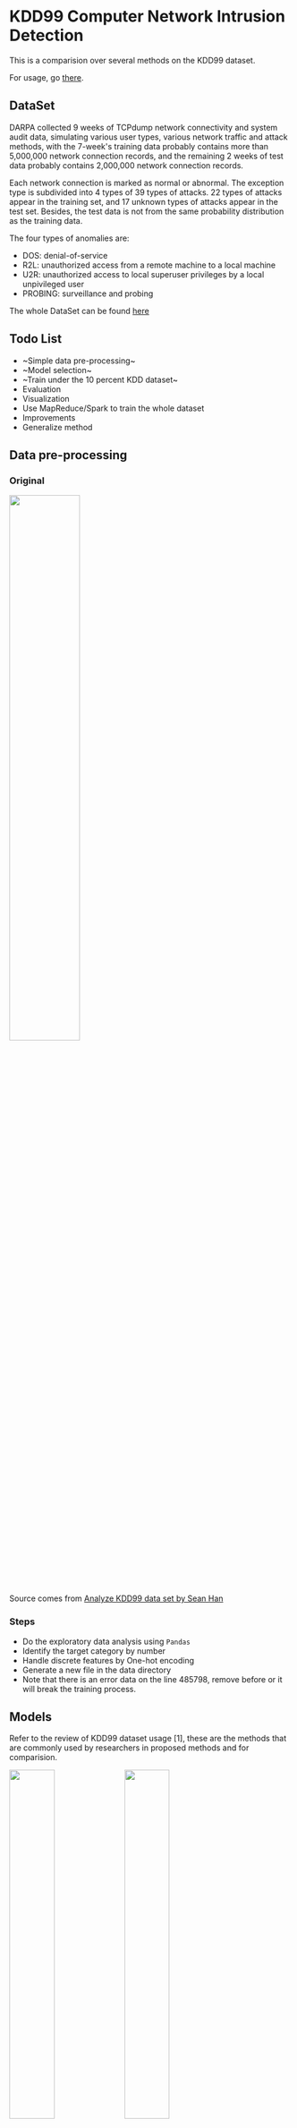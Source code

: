 # KDD99 Computer Network Intrusion Detection
This is a comparision over several methods on the KDD99 dataset. 

For usage, go [there](#jump).

## DataSet
DARPA collected 9 weeks of TCPdump network connectivity and system audit data, simulating various user types, various network traffic and attack methods, with the 7-week's training data probably contains more than 5,000,000 network connection records, and the remaining 2 weeks of test data probably contains 2,000,000 network connection records.

Each network connection is marked as normal or abnormal. The exception type is subdivided into 4 types of 39 types of attacks. 22 types of attacks appear in the training set, and 17 unknown types of attacks appear in the test set. Besides, the test data is not from the same probability distribution as the training data.

The four types of anomalies are:
- DOS: denial-of-service
- R2L: unauthorized access from a remote machine to a local machine
- U2R: unauthorized access to local superuser privileges by a local unpivileged user
- PROBING: surveillance and probing

The whole DataSet can be found [here](http://www.kdd.org/kdd-cup/view/kdd-cup-1999/Data)

## Todo List
- ~Simple data pre-processing~
- ~Model selection~ 
- ~Train under the 10 percent KDD dataset~
- Evaluation
- Visualization
- Use MapReduce/Spark to train the whole dataset
- Improvements
- Generalize method

## Data pre-processing
### Original
<img src="img/catagories.png" width="50%" height="50%">

Source comes from [Analyze KDD99 data set by Sean Han](https://www.youtube.com/watch?v=mm38R3NsHso)
### Steps
- Do the exploratory data analysis using `Pandas`
- Identify the target category by number
- Handle discrete features by One-hot encoding 
- Generate a new file in the data directory
- Note that there is an error data on the line 485798, remove before or it will break the training process.

## Models
Refer to the review of KDD99 dataset usage [1], these are the methods that are commonly used by researchers in proposed methods and for comparision.

<img src="img/Methods.png" width="40%"> <img src="img/Comparision.png" width="40%">

Below are the Classifiers that I chose for comparision.
### SVM 
This should be the best performing method according to [the results of the KDD'99 Classifier Learning Contest](http://cseweb.ucsd.edu/~elkan/clresults.html), but it didn't perform well under the 10 percent dataset. 

Parameters refer to [glglgithub](https://github.com/glglgithub/CyberSecurity-A-Study-with-KDD99-Dataset).

Below is information of the SVM model trained on the 10 percent dataset:

SVC(C=1, cache_size=200, class_weight=None, coef0=0.0,
  decision_function_shape='ovo', degree=3, gamma='auto', kernel='linear',
  max_iter=-1, probability=False, random_state=93, shrinking=True,
  tol=0.001, verbose=True): 

number of labels: 5
, cache size: 200
, expected number of classes under one-vs-one model: 10
, number of decisions from the model based on 'ovo': 10

- training time: 136.18 seconds
- accuracy based on training: 0.9978
- accuracy based on testing: 0.8469
	
### Decision Tree
DecisionTreeClassifier(class_weight=None, criterion='gini', max_depth=None,max_features=None, max_leaf_nodes=None,min_impurity_decrease=0.0, min_impurity_split=None,min_samples_leaf=1, min_samples_split=2,min_weight_fraction_leaf=0.0, presort=False, random_state=None,splitter='best'):

- training time: 1.95 seconds
- accuracy based on training: 1.0000
- accuracy based on testing: 0.9255

### k-nearest neighbors
Only one neighbor gets good results but still slow.

KNeighborsClassifier(algorithm='auto', leaf_size=30, metric='minkowski',metric_params=None, n_jobs=1, n_neighbors=1, p=2,weights='uniform'):

- training time: 1137.91 seconds
- accuracy based on training: 1.0000
- accuracy based on testing: 0.9185

### Naive Bayes 
Bad Accuracy.

GaussianNB(priors=None):

- training time: 0.41 seconds
- accuracy based on training: 0.8816
- accuracy based on testing: 0.7293

### Neural Networks (MLP)
Parameters refer to [PENGZhaoqing](https://github.com/PENGZhaoqing/kdd99-scikit).

MLPClassifier(activation='relu', alpha=1e-05, batch_size='auto', beta_1=0.9,beta_2=0.999, early_stopping=False, epsilon=1e-08,hidden_layer_sizes=(10, 6), learning_rate='constant',learning_rate_init=0.001, max_iter=200, momentum=0.9,nesterovs_momentum=True, power_t=0.5, random_state=1, shuffle=True,solver='adam', tol=0.0001, validation_fraction=0.1, verbose=False, warm_start=False):

- training time: 22.02 seconds
- accuracy based on training: 0.9984
- accuracy based on testing: 0.9221

### Random Forest
Adjust parameters using `GridSearch`

	from sklearn.ensemble import RandomForestClassifier
	from sklearn.grid_search import *
	rfc = RandomForestClassifier(n_jobs=-1)
	parameters = {#'n_estimators': tuple(range(10, 50, 10)),  # overfit if too large, underfit if too small
				  #'n_estimators': [5, 10, 20, 35],  
				   'n_estimators': [6, 7, 8, 9, 10],
	               'criterion': ["entropy"]}
	gscv = GridSearchCV(rfc, parameters,cv=3,verbose=2,refit=False,n_jobs=1)
	gscv.fit(X_train_trans, y_train)
	print("optimization params:",gscv.best_params_['n_estimators'],gscv.best_params_['criterion'])
	print("grid search finished")

RandomForestClassifier(bootstrap=True, 
			class_weight=None, criterion='entropy',
            max_depth=None, max_features='auto', max_leaf_nodes=None,
            min_impurity_decrease=0.0, min_impurity_split=None,
            min_samples_leaf=1, min_samples_split=2,
            min_weight_fraction_leaf=0.0, n_estimators=8, n_jobs=1,
            oob_score=False, random_state=None, verbose=0,
            warm_start=False):

- training time: 1.66 seconds
- accuracy based on training: 0.9999
- accuracy based on testing: 0.9219

## Evaluation
The review [1] shows the usage of perform metrics
<img src="img/PerformMatrixs.png" width="70%">
### Indicators

### Results

### Reason Analysis

## Improvements
### Use NSL DataSet [2]
- Remove duplicated data
- Remove the easiest data
- Reduce bias on normal and dos attack

### Reduce data demension
- PCA (Not perform well on this DataSet!)
- Feature selection : Use Information Coefficient to judge the degree of association (21 out of 42)
- K-means : model extraction (find each specific attack a best model)

### Avoid overfitting
- Cross validation : Only 21% of the studies from 2010 to 2015 applied cross validation [1]
- Normalization : Euclidean distance

## <span id="jump"> Usage </span>
### Prerequisite

## Reference
[1] Özgür, Atilla and Hamit Erdem. “A review of KDD99 dataset usage in intrusion detection and machine learning between 2010 and 2015.” PeerJ PrePrints 4 (2016): e1954.

[2] M. Tavallaee, E. Bagheri, W. Lu, and A. Ghorbani, “A Detailed Analysis of the KDD CUP 99 Data Set,” Submitted to Second IEEE Symposium on Computational Intelligence for Security and Defense Applications (CISDA), 2009.

[3] K. Ibrahimi and M. Ouaddane, "Management of intrusion detection systems based-KDD99: Analysis with LDA and PCA," 2017 International Conference on Wireless Networks and Mobile Communications (WINCOM), Rabat, 2017, pp. 1-6


